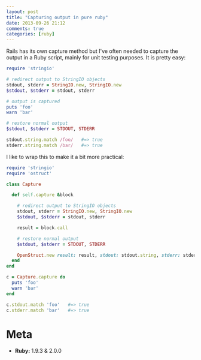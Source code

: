 ```yaml
---
layout: post
title: "Capturing output in pure ruby"
date: 2013-09-26 21:12
comments: true
categories: [ruby]
---
```


Rails has its own capture method but I've often needed to capture the output in a Ruby script, mainly for unit testing purposes.
It is pretty easy:

```rb
require 'stringio'

# redirect output to StringIO objects
stdout, stderr = StringIO.new, StringIO.new
$stdout, $stderr = stdout, stderr

# output is captured
puts 'foo'
warn 'bar'

# restore normal output
$stdout, $stderr = STDOUT, STDERR

stdout.string.match /foo/   #=> true
stderr.string.match /bar/   #=> true
```

<!-- more -->

I like to wrap this to make it a bit more practical:

```rb
require 'stringio'
require 'ostruct'

class Capture

  def self.capture &block

    # redirect output to StringIO objects
    stdout, stderr = StringIO.new, StringIO.new
    $stdout, $stderr = stdout, stderr

    result = block.call

    # restore normal output
    $stdout, $stderr = STDOUT, STDERR

    OpenStruct.new result: result, stdout: stdout.string, stderr: stderr.string
  end
end

c = Capture.capture do
  puts 'foo'
  warn 'bar'
end

c.stdout.match 'foo'   #=> true
c.stderr.match 'bar'   #=> true
```

# Meta

* **Ruby:** 1.9.3 & 2.0.0
